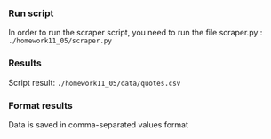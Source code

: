 ### Run script

In order to run the scraper script, you need to run the file scraper.py : `./homework11_05/scraper.py`

### Results

Script result: `./homework11_05/data/quotes.csv`

### Format results

Data is saved in comma-separated values format
